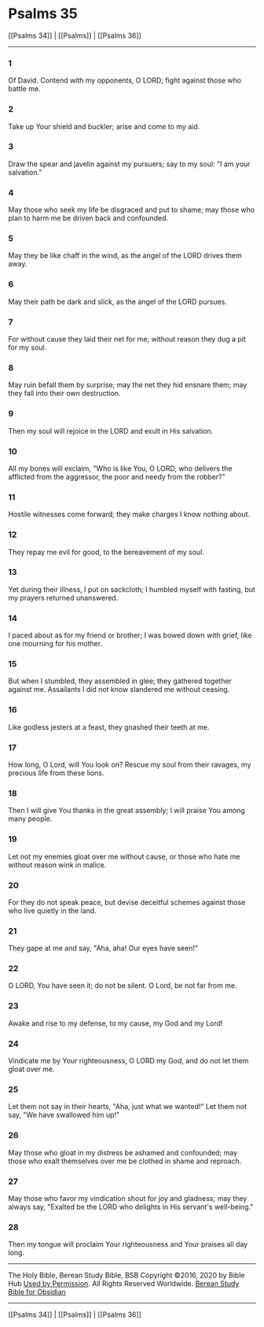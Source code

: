 # Psalms 35

[[Psalms 34]] | [[Psalms]] | [[Psalms 36]]

---

### 1
Of David. Contend with my opponents, O LORD; fight against those who battle me.

### 2
Take up Your shield and buckler; arise and come to my aid.

### 3
Draw the spear and javelin against my pursuers; say to my soul: "I am your salvation."

### 4
May those who seek my life be disgraced and put to shame; may those who plan to harm me be driven back and confounded.

### 5
May they be like chaff in the wind, as the angel of the LORD drives them away.

### 6
May their path be dark and slick, as the angel of the LORD pursues.

### 7
For without cause they laid their net for me; without reason they dug a pit for my soul.

### 8
May ruin befall them by surprise; may the net they hid ensnare them; may they fall into their own destruction.

### 9
Then my soul will rejoice in the LORD and exult in His salvation.

### 10
All my bones will exclaim, "Who is like You, O LORD, who delivers the afflicted from the aggressor, the poor and needy from the robber?"

### 11
Hostile witnesses come forward; they make charges I know nothing about.

### 12
They repay me evil for good, to the bereavement of my soul.

### 13
Yet during their illness, I put on sackcloth; I humbled myself with fasting, but my prayers returned unanswered.

### 14
I paced about as for my friend or brother; I was bowed down with grief, like one mourning for his mother.

### 15
But when I stumbled, they assembled in glee; they gathered together against me. Assailants I did not know slandered me without ceasing.

### 16
Like godless jesters at a feast, they gnashed their teeth at me.

### 17
How long, O Lord, will You look on? Rescue my soul from their ravages, my precious life from these lions.

### 18
Then I will give You thanks in the great assembly; I will praise You among many people.

### 19
Let not my enemies gloat over me without cause, or those who hate me without reason wink in malice.

### 20
For they do not speak peace, but devise deceitful schemes against those who live quietly in the land.

### 21
They gape at me and say, "Aha, aha! Our eyes have seen!"

### 22
O LORD, You have seen it; do not be silent. O Lord, be not far from me.

### 23
Awake and rise to my defense, to my cause, my God and my Lord!

### 24
Vindicate me by Your righteousness, O LORD my God, and do not let them gloat over me.

### 25
Let them not say in their hearts, "Aha, just what we wanted!" Let them not say, "We have swallowed him up!"

### 26
May those who gloat in my distress be ashamed and confounded; may those who exalt themselves over me be clothed in shame and reproach.

### 27
May those who favor my vindication shout for joy and gladness; may they always say, "Exalted be the LORD who delights in His servant's well-being."

### 28
Then my tongue will proclaim Your righteousness and Your praises all day long.

---

The Holy Bible, Berean Study Bible, BSB
Copyright ©2016, 2020 by Bible Hub
[Used by Permission](https://berean.bible/terms.htm). All Rights Reserved Worldwide.
[Berean Study Bible for Obsidian](https://github.com/gapmiss/berean-study-bible-for-obsidian)

---

[[Psalms 34]] | [[Psalms]] | [[Psalms 36]]


